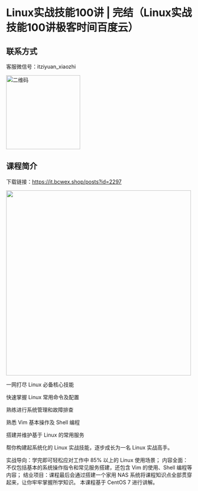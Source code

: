 # Linux实战技能100讲 | 完结（Linux实战技能100讲极客时间百度云）

## 联系方式

客服微信号：itziyuan_xiaozhi

<img src="https://ziyuanyun.oss-cn-guangzhou.aliyuncs.com/common/20240614073449/666b82192834a.jpg" width="200" height="200" alt="二维码">

## 课程简介

下载链接：https://it.bcwex.shop/posts?id=2297

<img src="https://ziyuanyun.oss-cn-guangzhou.aliyuncs.com/yun/20240515183808/66449090e6127.jpg" width="500" alt="">

  一网打尽 Linux 必备核心技能

 快速掌握 Linux 常用命令及配置

 熟练进行系统管理和故障排查

 熟悉 Vim 基本操作及 Shell 编程

 搭建并维护基于 Linux 的常用服务

 帮你构建起系统化的 Linux 实战技能，逐步成长为一名 Linux 实战高手。

  实战导向：学完即可轻松应对工作中 85% 以上的 Linux 使用场景； 内容全面：不仅包括基本的系统操作指令和常见服务搭建，还包含 Vim 的使用、Shell 编程等内容； 结业项目：课程最后会通过搭建一个家用 NAS 系统将课程知识点全部贯穿起来，让你牢牢掌握所学知识。  本课程基于 CentOS 7 进行讲解。

   